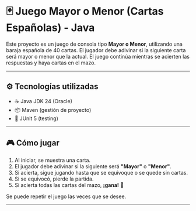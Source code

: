 # 🃏 Juego Mayor o Menor (Cartas Españolas) - Java

Este proyecto es un juego de consola tipo **Mayor o Menor**, utilizando una baraja española de 40 cartas. El jugador debe adivinar si la siguiente carta será mayor o menor que la actual. El juego continúa mientras se acierten las respuestas y haya cartas en el mazo.

---

## ⚙️ Tecnologías utilizadas

- ☕ Java JDK 24 (Oracle)
- 📦 Maven (gestión de proyecto)
- 🧪 JUnit 5 (testing)

---

## 🎮 Cómo jugar

1. Al iniciar, se muestra una carta.
2. El jugador debe adivinar si la siguiente será **"Mayor"** o **"Menor"**.
3. Si acierta, sigue jugando hasta que se equivoque o se quede sin cartas.
4. Si se equivocó, pierde la partida.
5. Si acierta todas las cartas del mazo, **¡gana!** 🎉

Se puede repetir el juego las veces que se desee.

---
